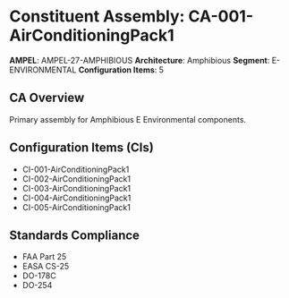 # Constituent Assembly: CA-001-AirConditioningPack1

**AMPEL**: AMPEL-27-AMPHIBIOUS
**Architecture**: Amphibious
**Segment**: E-ENVIRONMENTAL
**Configuration Items**: 5

## CA Overview
Primary assembly for Amphibious E Environmental components.

## Configuration Items (CIs)
- CI-001-AirConditioningPack1
- CI-002-AirConditioningPack1
- CI-003-AirConditioningPack1
- CI-004-AirConditioningPack1
- CI-005-AirConditioningPack1

## Standards Compliance
- FAA Part 25
- EASA CS-25
- DO-178C
- DO-254
